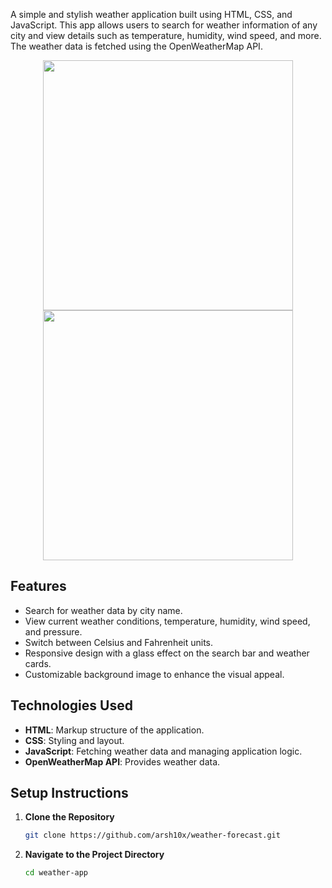 A simple and stylish weather application built using HTML, CSS, and JavaScript. This app allows users to search for weather information of any city and view details such as temperature, humidity, wind speed, and more. The weather data is fetched using the OpenWeatherMap API.

<p align="center">
  <img src="https://github.com/user-attachments/assets/a7a89e8b-467d-41da-b2e1-bc2861ebe79b" width="400"/>
  <img src="https://github.com/user-attachments/assets/1148e36d-0951-4fcd-abdd-a20f6cae4b35" width="400"/>
</p>

## Features

- Search for weather data by city name.
- View current weather conditions, temperature, humidity, wind speed, and pressure.
- Switch between Celsius and Fahrenheit units.
- Responsive design with a glass effect on the search bar and weather cards.
- Customizable background image to enhance the visual appeal.

## Technologies Used

- **HTML**: Markup structure of the application.
- **CSS**: Styling and layout.
- **JavaScript**: Fetching weather data and managing application logic.
- **OpenWeatherMap API**: Provides weather data.

## Setup Instructions

1. **Clone the Repository**

   ```bash
   git clone https://github.com/arsh10x/weather-forecast.git

2. **Navigate to the Project Directory**

   ```bash
   cd weather-app
